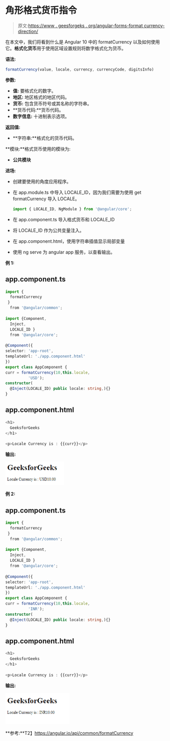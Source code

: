 # 角形格式货币指令

> 原文:[https://www . geesforgeks . org/angular-forms-format currency-direction/](https://www.geeksforgeeks.org/angular-forms-formatcurrency-directive/)

在本文中，我们将看到什么是 Angular 10 中的 formatCurrency 以及如何使用它。**格式化货币**用于使用区域设置规则将数字格式化为货币。

**语法:**

```ts
formatCurrency(value, locale, currency, currencyCode, digitsInfo)
```

**参数:**

*   **值:** 要格式化的数字。
*   **地区:** 地区格式的地区代码。
*   **货币:** 包含货币符号或其名称的字符串。
*   **货币代码:**货币代码。
*   **数字信息:** 十进制表示选项。

**返回值:**

*   **字符串:**格式化的货币代码。

**模块:**格式货币使用的模块为:

*   **公共模块**

**进场:**

*   创建要使用的角度应用程序。
*   在 app.module.ts 中导入 LOCALE_ID，因为我们需要为使用 get formatCurrency 导入 LOCALE。

    ```ts
    import { LOCALE_ID, NgModule } from '@angular/core';
    ```

*   在 app.component.ts 导入格式货币和 LOCALE_ID
*   将 LOCALE_ID 作为公共变量注入。
*   在 app.component.html，使用字符串插值显示局部变量
*   使用 ng serve 为 angular app 服务，以查看输出。

**例 1:**

## app.component.ts

```ts
import {
  formatCurrency
 }
  from '@angular/common';

import {Component,
  Inject,
  LOCALE_ID }
  from '@angular/core';

@Component({
selector: 'app-root',
templateUrl: './app.component.html'
})
export class AppComponent {
curr = formatCurrency(10,this.locale,
          'USD');
constructor(
  @Inject(LOCALE_ID) public locale: string,){}
}
```

## app.component.html

```ts
<h1>
  GeeksforGeeks
</h1>

<p>Locale Currency is : {{curr}}</p>
```

**输出:**

![](img/364600143364b7c9c078cc046376b86b.png)

**例 2:**

## app.component.ts

```ts
import {
  formatCurrency
 }
  from '@angular/common';

import {Component,
  Inject,
  LOCALE_ID }
  from '@angular/core';

@Component({
selector: 'app-root',
templateUrl: './app.component.html'
})
export class AppComponent {
curr = formatCurrency(10,this.locale,
          'INR');
constructor(
  @Inject(LOCALE_ID) public locale: string,){}
}
```

## app.component.html

```ts
<h1>
  GeeksforGeeks
</h1>

<p>Locale Currency is : {{curr}}</p>
```

**输出:**

![](img/75425c0e5a01984e11524e4d6fc8f1d1.png)

**参考:**T2】https://angular.io/api/common/formatCurrency